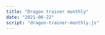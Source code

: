 ```yaml
---
title: "Dragon trainer monthly"
date: "2021-06-22"
script: "dragon-trainer-monthly.js"
---
```


<div id="app"></div>
